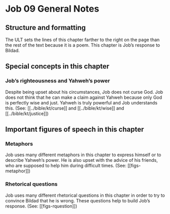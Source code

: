 # Job 09 General Notes
## Structure and formatting

The ULT sets the lines of this chapter farther to the right on the page than the rest of the text because it is a poem. This chapter is Job’s response to Bildad.

## Special concepts in this chapter

### Job’s righteousness and Yahweh’s power
Despite being upset about his circumstances, Job does not curse God. Job does not think that he can make a claim against Yahweh because only God is perfectly wise and just. Yahweh is truly powerful and Job understands this. (See: [[../bible/kt/curse]] and [[../bible/kt/wise]] and [[../bible/kt/justice]])

## Important figures of speech in this chapter

### Metaphors
Job uses many different metaphors in this chapter to express himself or to describe Yahweh’s power. He is also upset with the advice of his friends, who are supposed to help him during difficult times. (See: [[figs-metaphor]])

### Rhetorical questions
Job uses many different rhetorical questions in this chapter in order to try to convince Bildad that he is wrong. These questions help to build Job’s response. (See: [[figs-rquestion]])